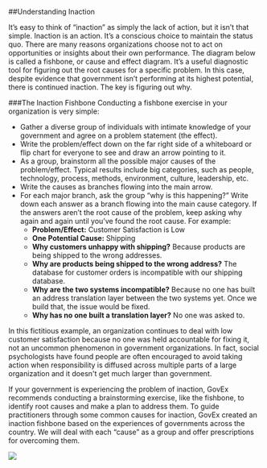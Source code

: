 ##Understanding Inaction

It’s easy to think of “inaction” as simply the lack of action, but it isn’t that simple. Inaction is an action. It’s a conscious choice to maintain the status quo. There are many reasons organizations choose not to act on opportunities or insights about their own performance. The diagram below is called a fishbone, or cause and effect diagram. It’s a useful diagnostic tool for figuring out the root causes for a specific problem. In this case, despite evidence that government isn’t performing at its highest potential, there is continued inaction. The key is figuring out why. 

###The Inaction Fishbone
Conducting a fishbone exercise in your organization is very simple: 
* Gather a diverse group of individuals with intimate knowledge of your government and agree on a problem statement (the effect).
* Write the problem/effect down on the far right side of a whiteboard or flip chart for everyone to see and draw an arrow pointing to it. 
* As a group, brainstorm all the possible major causes of the problem/effect. Typical results include big categories, such as people, technology, process, methods, environment, culture, leadership, etc. 
* Write the causes as branches flowing into the main arrow. 
* For each major branch, ask the group “why is this happening?” Write down each answer as a branch flowing into the main cause category. If the answers aren’t the root cause of the problem, keep asking why again and again until you’ve found the root cause. For example: 
  * **Problem/Effect:** Customer Satisfaction is Low
  * **One Potential Cause:** Shipping
  * **Why customers unhappy with shipping?** Because products are being shipped to the wrong addresses.
  * **Why are products being shipped to the wrong address?** The database for customer orders is incompatible with our shipping database. 
  * **Why are the two systems incompatible?** Because no one has built an address translation layer between the two systems yet. Once we build that, the issue would be fixed. 
  * **Why has no one built a translation layer?** No one was asked to. 

In this fictitious example, an organization continues to deal with low customer satisfaction because no one was held accountable for fixing it, not an uncommon phenomenon in government organizations. In fact, social psychologists have found people are often encouraged to avoid taking action when responsibility is diffused across multiple parts of a large organization and it doesn't get much larger than government. 

If your government is experiencing the problem of inaction, GovEx recommends conducting a brainstorming exercise, like the fishbone, to identify root causes and make a plan to address them. To guide practitioners through some common causes for inaction, GovEx created an inaction fishbone based on the experiences of governments across the country. We will deal with each “cause” as a group and offer prescriptions for overcoming them.

<img src="https://raw.githubusercontent.com/govex/performance-management-getting-started/master/Pics/Fishbone%20for%20Inaction.jpg">
